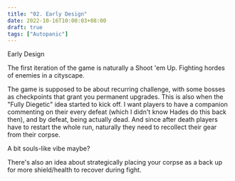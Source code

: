 ```yaml
---
title: "02. Early Design"
date: 2022-10-16T10:00:03+08:00
draft: true
tags: ["Autopanic"]
---
```

Early Design

The first iteration of the game is naturally a Shoot 'em Up. Fighting hordes of enemies in a cityscape.


The game is supposed to be about recurring challenge, with some bosses as checkpoints that grant you permanent upgrades.
This is also when the "Fully Diegetic" idea started to kick off. I want players to have a companion commenting on their every defeat (which I didn't know Hades do this back then), and by defeat, being actually dead.
And since after death players have to restart the whole run, naturally they need to recollect their gear from their corpse.

A bit souls-like vibe maybe?

There's also an idea about strategically placing your corpse as a back up for more shield/health to recover during fight.
